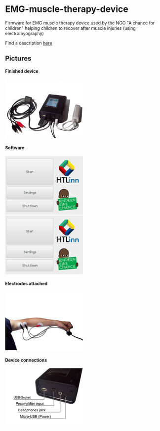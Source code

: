 # EMG-muscle-therapy-device

Firmware for EMG muscle therapy device used by the NGO "A chance for children"
helping children to recover after muscle injuries (using electromyography) 

Find a description [here](https://github.com/simonkaufmann/EMG-muscle-therapy-device/blob/master/manual/manual_emg_muscle_therapy_device.pdf)

## Pictures

#### Finished device
<img src="manual/pictures/setup.png" width="50%">

#### Software

<img src="manual/pictures/software1.png" width="50%">

<img src="manual/pictures/software1.png" width="50%">

#### Electrodes attached
<img src="manual/pictures/attached.png" width="50%">

#### Device connections
<img src="manual/pictures/labels.png" width="50%">
